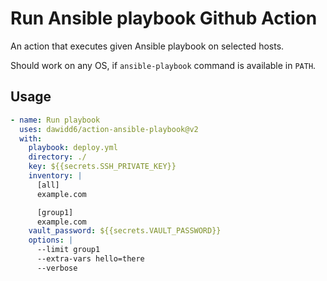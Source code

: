 # Run Ansible playbook Github Action

An action that executes given Ansible playbook on selected hosts.

Should work on any OS, if `ansible-playbook` command is available in `PATH`.

## Usage

```yaml
- name: Run playbook
  uses: dawidd6/action-ansible-playbook@v2
  with:
    playbook: deploy.yml
    directory: ./
    key: ${{secrets.SSH_PRIVATE_KEY}}
    inventory: |
      [all]
      example.com

      [group1]
      example.com
    vault_password: ${{secrets.VAULT_PASSWORD}}
    options: |
      --limit group1
      --extra-vars hello=there
      --verbose
```
